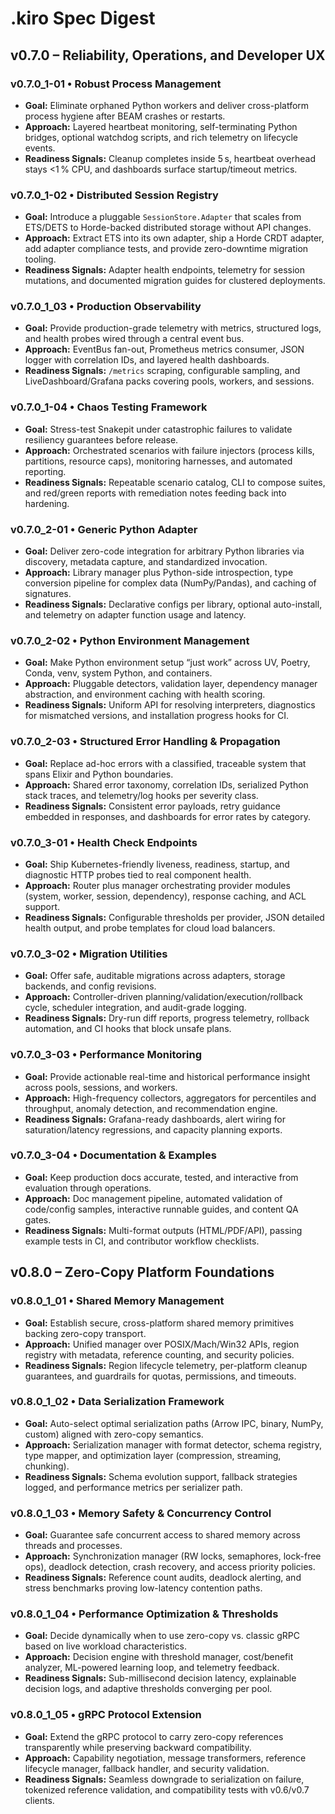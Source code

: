 # .kiro Spec Digest

## v0.7.0 – Reliability, Operations, and Developer UX

### v0.7.0_1-01 • Robust Process Management
- **Goal:** Eliminate orphaned Python workers and deliver cross-platform process hygiene after BEAM crashes or restarts.
- **Approach:** Layered heartbeat monitoring, self-terminating Python bridges, optional watchdog scripts, and rich telemetry on lifecycle events.
- **Readiness Signals:** Cleanup completes inside 5 s, heartbeat overhead stays <1 % CPU, and dashboards surface startup/timeout metrics.

### v0.7.0_1-02 • Distributed Session Registry
- **Goal:** Introduce a pluggable `SessionStore.Adapter` that scales from ETS/DETS to Horde-backed distributed storage without API changes.
- **Approach:** Extract ETS into its own adapter, ship a Horde CRDT adapter, add adapter compliance tests, and provide zero-downtime migration tooling.
- **Readiness Signals:** Adapter health endpoints, telemetry for session mutations, and documented migration guides for clustered deployments.

### v0.7.0_1_03 • Production Observability
- **Goal:** Provide production-grade telemetry with metrics, structured logs, and health probes wired through a central event bus.
- **Approach:** EventBus fan-out, Prometheus metrics consumer, JSON logger with correlation IDs, and layered health dashboards.
- **Readiness Signals:** `/metrics` scraping, configurable sampling, and LiveDashboard/Grafana packs covering pools, workers, and sessions.

### v0.7.0_1-04 • Chaos Testing Framework
- **Goal:** Stress-test Snakepit under catastrophic failures to validate resiliency guarantees before release.
- **Approach:** Orchestrated scenarios with failure injectors (process kills, partitions, resource caps), monitoring harnesses, and automated reporting.
- **Readiness Signals:** Repeatable scenario catalog, CLI to compose suites, and red/green reports with remediation notes feeding back into hardening.

### v0.7.0_2-01 • Generic Python Adapter
- **Goal:** Deliver zero-code integration for arbitrary Python libraries via discovery, metadata capture, and standardized invocation.
- **Approach:** Library manager plus Python-side introspection, type conversion pipeline for complex data (NumPy/Pandas), and caching of signatures.
- **Readiness Signals:** Declarative configs per library, optional auto-install, and telemetry on adapter function usage and latency.

### v0.7.0_2-02 • Python Environment Management
- **Goal:** Make Python environment setup “just work” across UV, Poetry, Conda, venv, system Python, and containers.
- **Approach:** Pluggable detectors, validation layer, dependency manager abstraction, and environment caching with health scoring.
- **Readiness Signals:** Uniform API for resolving interpreters, diagnostics for mismatched versions, and installation progress hooks for CI.

### v0.7.0_2-03 • Structured Error Handling & Propagation
- **Goal:** Replace ad-hoc errors with a classified, traceable system that spans Elixir and Python boundaries.
- **Approach:** Shared error taxonomy, correlation IDs, serialized Python stack traces, and telemetry/log hooks per severity class.
- **Readiness Signals:** Consistent error payloads, retry guidance embedded in responses, and dashboards for error rates by category.

### v0.7.0_3-01 • Health Check Endpoints
- **Goal:** Ship Kubernetes-friendly liveness, readiness, startup, and diagnostic HTTP probes tied to real component health.
- **Approach:** Router plus manager orchestrating provider modules (system, worker, session, dependency), response caching, and ACL support.
- **Readiness Signals:** Configurable thresholds per provider, JSON detailed health output, and probe templates for cloud load balancers.

### v0.7.0_3-02 • Migration Utilities
- **Goal:** Offer safe, auditable migrations across adapters, storage backends, and config revisions.
- **Approach:** Controller-driven planning/validation/execution/rollback cycle, scheduler integration, and audit-grade logging.
- **Readiness Signals:** Dry-run diff reports, progress telemetry, rollback automation, and CI hooks that block unsafe plans.

### v0.7.0_3-03 • Performance Monitoring
- **Goal:** Provide actionable real-time and historical performance insight across pools, sessions, and workers.
- **Approach:** High-frequency collectors, aggregators for percentiles and throughput, anomaly detection, and recommendation engine.
- **Readiness Signals:** Grafana-ready dashboards, alert wiring for saturation/latency regressions, and capacity planning exports.

### v0.7.0_3-04 • Documentation & Examples
- **Goal:** Keep production docs accurate, tested, and interactive from evaluation through operations.
- **Approach:** Doc management pipeline, automated validation of code/config samples, interactive runnable guides, and content QA gates.
- **Readiness Signals:** Multi-format outputs (HTML/PDF/API), passing example tests in CI, and contributor workflow checklists.

## v0.8.0 – Zero-Copy Platform Foundations

### v0.8.0_1_01 • Shared Memory Management
- **Goal:** Establish secure, cross-platform shared memory primitives backing zero-copy transport.
- **Approach:** Unified manager over POSIX/Mach/Win32 APIs, region registry with metadata, reference counting, and security policies.
- **Readiness Signals:** Region lifecycle telemetry, per-platform cleanup guarantees, and guardrails for quotas, permissions, and timeouts.

### v0.8.0_1_02 • Data Serialization Framework
- **Goal:** Auto-select optimal serialization paths (Arrow IPC, binary, NumPy, custom) aligned with zero-copy semantics.
- **Approach:** Serialization manager with format detector, schema registry, type mapper, and optimization layer (compression, streaming, chunking).
- **Readiness Signals:** Schema evolution support, fallback strategies logged, and performance metrics per serializer path.

### v0.8.0_1_03 • Memory Safety & Concurrency Control
- **Goal:** Guarantee safe concurrent access to shared memory across threads and processes.
- **Approach:** Synchronization manager (RW locks, semaphores, lock-free ops), deadlock detection, crash recovery, and access priority policies.
- **Readiness Signals:** Reference count audits, deadlock alerting, and stress benchmarks proving low-latency contention paths.

### v0.8.0_1_04 • Performance Optimization & Thresholds
- **Goal:** Decide dynamically when to use zero-copy vs. classic gRPC based on live workload characteristics.
- **Approach:** Decision engine with threshold manager, cost/benefit analyzer, ML-powered learning loop, and telemetry feedback.
- **Readiness Signals:** Sub-millisecond decision latency, explainable decision logs, and adaptive thresholds converging per pool.

### v0.8.0_1_05 • gRPC Protocol Extension
- **Goal:** Extend the gRPC protocol to carry zero-copy references transparently while preserving backward compatibility.
- **Approach:** Capability negotiation, message transformers, reference lifecycle manager, fallback handler, and security validation.
- **Readiness Signals:** Seamless downgrade to serialization on failure, tokenized reference validation, and compatibility tests with v0.6/v0.7 clients.

